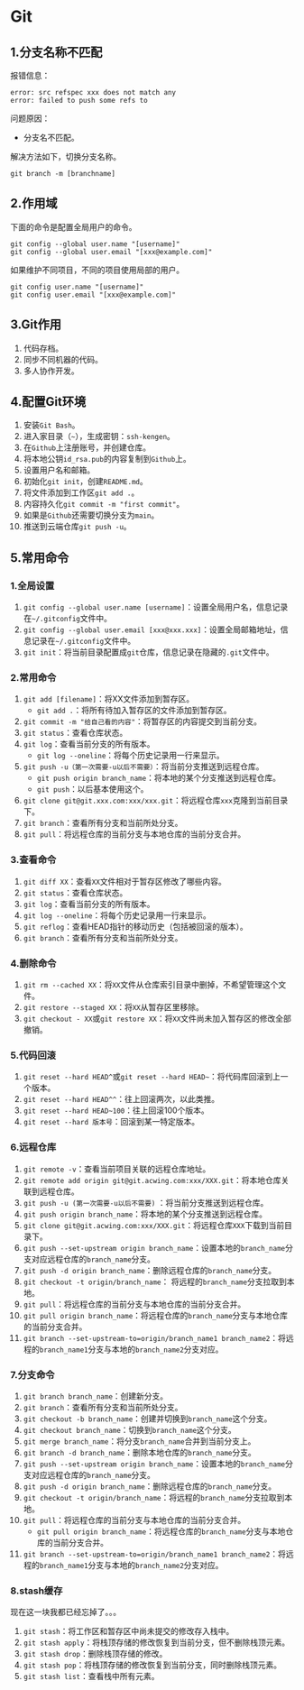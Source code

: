 # Git

## 1.分支名称不匹配

报错信息：

```shell
error: src refspec xxx does not match any
error: failed to push some refs to
```

问题原因：  

- 分支名不匹配。

解决方法如下，切换分支名称。

```shell
git branch -m [branchname]
```

## 2.作用域

下面的命令是配置全局用户的命令。

```shell
git config --global user.name "[username]"
git config --global user.email "[xxx@example.com]"
```  

如果维护不同项目，不同的项目使用局部的用户。

```shell
git config user.name "[username]"
git config user.email "[xxx@example.com]"
```  

## 3.Git作用

1. 代码存档。
2. 同步不同机器的代码。
3. 多人协作开发。

## 4.配置Git环境

1. 安装`Git Bash`。
2. 进入家目录（`~`），生成密钥：`ssh-kengen`。
3. 在`Github`上注册账号，并创建仓库。
4. 将本地公钥`id_rsa.pub`的内容复制到`Github`上。
5. 设置用户名和邮箱。
6. 初始化`git init`，创建`README.md`。
7. 将文件添加到工作区`git add .`。
8. 内容持久化`git commit -m "first commit"`。
9. 如果是`Github`还需要切换分支为`main`。
10. 推送到云端仓库`git push -u`。

## 5.常用命令

### 1.全局设置

1. `git config --global user.name [username]`：设置全局用户名，信息记录在`~/.gitconfig`文件中。
2. `git config --global user.email [xxx@xxx.xxx]`：设置全局邮箱地址，信息记录在`~/.gitconfig`文件中。
3. `git init`：将当前目录配置成`git`仓库，信息记录在隐藏的`.git`文件中。

### 2.常用命令

1. `git add [filename]`：将XX文件添加到暂存区。
   - `git add .`：将所有待加入暂存区的文件添加到暂存区。
2. `git commit -m "给自己看的内容"`：将暂存区的内容提交到当前分支。
3. `git status`：查看仓库状态。
4. `git log`：查看当前分支的所有版本。
   - `git log --oneline`：将每个历史记录用一行来显示。
5. `git push -u（第一次需要-u以后不需要）`：将当前分支推送到远程仓库。
   - `git push origin branch_name`：将本地的某个分支推送到远程仓库。
   - `git push`：以后基本使用这个。
6. `git clone git@git.xxx.com:xxx/xxx.git`：将远程仓库`xxx`克隆到当前目录下。
7. `git branch`：查看所有分支和当前所处分支。
8. `git pull`：将远程仓库的当前分支与本地仓库的当前分支合并。

### 3.查看命令

1. `git diff XX`：查看`XX`文件相对于暂存区修改了哪些内容。
2. `git status`：查看仓库状态。
3. `git log`：查看当前分支的所有版本。
4. `git log --oneline`：将每个历史记录用一行来显示。
5. `git reflog`：查看HEAD指针的移动历史（包括被回滚的版本）。
6. `git branch`：查看所有分支和当前所处分支。

### 4.删除命令

1. `git rm --cached XX`：将`XX`文件从仓库索引目录中删掉，不希望管理这个文件。
2. `git restore --staged XX`：将`XX`从暂存区里移除。
3. `git checkout - XX`或`git restore XX`：将`XX`文件尚未加入暂存区的修改全部撤销。

### 5.代码回滚

1. `git reset --hard HEAD^`或`git reset --hard HEAD~`：将代码库回滚到上一个版本。
2. `git reset --hard HEAD^^`：往上回滚两次，以此类推。
3. `git reset --hard HEAD~100`：往上回滚100个版本。
4. `git reset --hard 版本号`：回滚到某一特定版本。

### 6.远程仓库

1. `git remote -v`：查看当前项目关联的远程仓库地址。
2. `git remote add origin git@git.acwing.com:xxx/XXX.git`：将本地仓库关联到远程仓库。
3. `git push -u (第一次需要-u以后不需要)` ：将当前分支推送到远程仓库。
4. `git push origin branch_name`：将本地的某个分支推送到远程仓库。
5. `git clone git@git.acwing.com:xxx/XXX.git`：将远程仓库`XXX`下载到当前目录下。
6. `git push --set-upstream origin branch_name`：设置本地的`branch_name`分支对应远程仓库的`branch_name`分支。
7. `git push -d origin branch_name`：删除远程仓库的`branch_name`分支。
8. `git checkout -t origin/branch_name`： 将远程的`branch_name`分支拉取到本地。
9. `git pull`：将远程仓库的当前分支与本地仓库的当前分支合并。
10. `git pull origin branch_name`：将远程仓库的`branch_name`分支与本地仓库的当前分支合并。
11. `git branch --set-upstream-to=origin/branch_name1 branch_name2`：将远程的`branch_name1`分支与本地的`branch_name2`分支对应。

### 7.分支命令

1. `git branch branch_name`：创建新分支。
2. `git branch`：查看所有分支和当前所处分支。
3. `git checkout -b branch_name`：创建并切换到`branch_name`这个分支。
4. `git checkout branch_name`：切换到`branch_name`这个分支。
5. `git merge branch_name`：将分支`branch_name`合并到当前分支上。
6. `git branch -d branch_name`：删除本地仓库的`branch_name`分支。
7. `git push --set-upstream origin branch_name`：设置本地的`branch_name`分支对应远程仓库的`branch_name`分支。
8. `git push -d origin branch_name`：删除远程仓库的`branch_name`分支。
9. `git checkout -t origin/branch_name`：将远程的`branch_name`分支拉取到本地。
10. `git pull`：将远程仓库的当前分支与本地仓库的当前分支合并。
    - `git pull origin branch_name`：将远程仓库的`branch_name`分支与本地仓库的当前分支合并。
11. `git branch --set-upstream-to=origin/branch_name1 branch_name2`：将远程的`branch_name1`分支与本地的`branch_name2`分支对应。

### 8.stash缓存

现在这一块我都已经忘掉了。。。

1. `git stash`：将工作区和暂存区中尚未提交的修改存入栈中。
2. `git stash apply`：将栈顶存储的修改恢复到当前分支，但不删除栈顶元素。
3. `git stash drop`：删除栈顶存储的修改。
4. `git stash pop`：将栈顶存储的修改恢复到当前分支，同时删除栈顶元素。
5. `git stash list`：查看栈中所有元素。
